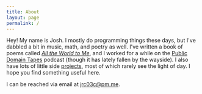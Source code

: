 ```yaml
---
title: About
layout: page
permalink: /
---
```


Hey! My name is Josh. I mostly do programming things these days, but I've dabbled a bit in music, math, and poetry as well. I've written a book of poems called [_All the World to Me_](/all-the-world-to-me/), and I worked for a while on the [Public Domain Tapes](https://publicdomaintapes.com) podcast (though it has lately fallen by the wayside). I also have lots of little side [projects](/projects), most of which rarely see the light of day. I hope you find something useful here.

I can be reached via email at [jrc03c@pm.me](mailto:jrc03c@pm.me).
